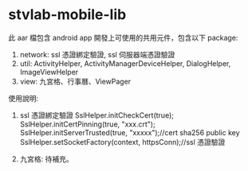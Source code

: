 # stvlab-mobile-lib
此 aar 檔包含 android app 開發上可使用的共用元件，包含以下 package:
1. network: ssl 憑證綁定驗證, ssl 伺服器端憑證驗證
2. util: ActivityHelper, ActivityManagerDeviceHelper, DialogHelper, ImageViewHelper
3. view: 九宮格、行事曆、ViewPager

使用說明:
1. ssl 憑證綁定驗證
SslHelper.initCheckCert(true);
SslHelper.initCertPinning(true, "xxx.crt");
SslHelper.initServerTrusted(true, "xxxxx");//cert sha256 public key
SslHelper.setSocketFactory(context, httpsConn);//ssl 憑證驗證

2. 九宮格: 
待補充。


